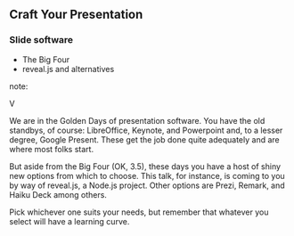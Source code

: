## Craft Your Presentation

### Slide software

* The Big Four
* reveal.js and alternatives

note:

V

We are in the Golden Days of presentation software. You have the old standbys, of course: LibreOffice, Keynote, and Powerpoint and, to a lesser degree, Google Present. These get the job done quite adequately and are where most folks start.

But aside from the Big Four (OK, 3.5), these days you have a host of shiny new options from which to choose. This talk, for instance, is coming to you by way of reveal.js, a Node.js project. Other options are Prezi, Remark, and Haiku Deck among others.

Pick whichever one suits your needs, but remember that whatever you select will have a learning curve. 

